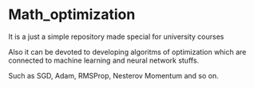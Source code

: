 # Math_optimization

It is a just a simple repository made special for university courses

Also it can be devoted to developing algoritms of optimization which are connected to machine learning and neural network stuffs.

Such as SGD, Adam, RMSProp, Nesterov Momentum and so on.
